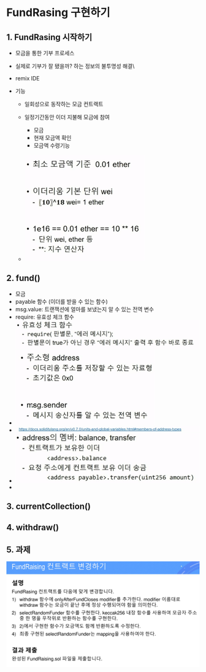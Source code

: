 # FundRasing 구현하기

## 1. FundRasing 시작하기

- 모금을 통한 기부 프로세스

- 실제로 기부가 잘 됐을까? 하는 정보의 불투명성 해결\

- remix IDE

- 기능

  - 일회성으로 동작하는 모금 컨트랙트

  - 일정기간동안 이더 지불해 모금에 참여

    - 모금
    - 현재 모금액 확인
    - 모금액 수령기능

  - ![image-20220826193712018](images/image-20220826193712018.png) 

    

## 2. fund()

- 모금
- payable 함수 (이더를 받을 수 있는 함수)
- msg.value: 트랜잭션에 얼마를 보냈는지 알 수 있는 전역 변수
- require: 유효성 체크 함수
  ![image-20220826194904596](images/image-20220826194904596.png)
- ![image-20220826195103262](images/image-20220826195103262.png) 
- ![image-20220826200104314](images/image-20220826200104314.png) 
- ![image-20220826200210377](images/image-20220826200210377.png) 
- 

## 3. currentCollection()



## 4. withdraw()



## 5. 과제

![image-20220826202335788](images/image-20220826202335788.png) 